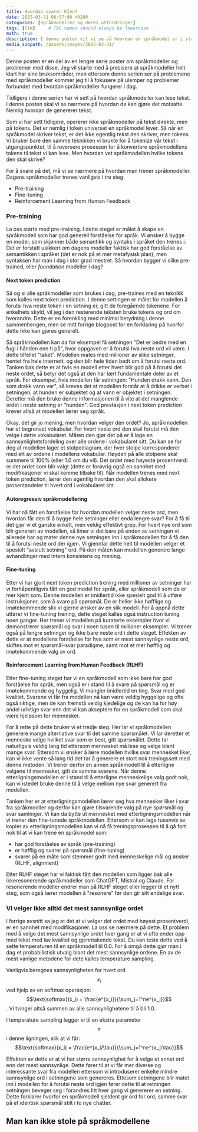 ```yaml
---
title: Hvordan svarer KIen?
date: 2025-03-31 06:57:00 +0200
categories: [Språkmodeller og deres utfordringer]
tags: [llm]     # TAG names should always be lowercase
math: true
description: I denne posten vil vi se på hvordan en språkmodel er i stand til å skrive tekst
media_subpath: /assets/images/2025-03-31/
---
```

Denne posten er en del av en lengre serie poster om språkmodeller og problemer med disse. Jeg vil starte med å presisere at språkmodeller helt klart har sine bruksområder, men ettersom denne serien ser på problemene med språkmodeller kommer jeg til å fokusere på ulemper og problemer forbundet med hvordan språkmodeller fungerer i dag.

Tidligere i denne serien har vi sett på hvordan språkmodeller kan lese tekst. I denne posten skal vi se nærmere på hvordan de kan gjøre det motsatte. Nemlig hvordan de genererer tekst.

Som vi har sett tidligere, opererer ikke språkmodeller på tekst direkte, men på tokens. Det er nemlig i token universet en språkmodel lever. Så når en språkmodel skriver tekst, er det ikke egentlig tekst den skriver, men tokens. Vi bruker bare den samme teknikken vi brukte for å tokenize vår tekst i utgangspunktet, til å reversere prosessen for å konvertere språkmodellens tokens til tekst vi kan lese. Men hvordan vet språkmodellen hvilke tokens den skal skrive?

For å svare på det, må vi se nærmere på hvordan man trener språkmodeller. Dagens språkmodeller trenes vanligvis i tre steg.
- Pre-training
- Fine-tuning
- Reinforcement Learning from Human Feedback

### Pre-training
La oss starte med pre-training. I dette steget er målet å skape en språkmodell som har god generell forståelse for språk. Vi ønsker å bygge en model, som skjønner både semantikk og syntaks i språket den trenes i. Det er forstatt usikkert om dagens modeller faktisk har god forståelse av semantikken i språket (det er nok på et mer metafysisk plan), men syntaksen har man i dag i stor grad mestret. Så hvordan bygger vi slike pre-trained, eller _foundation_ modeller i dag?

#### Next token prediction
Så og si alle språkmodeller som brukes i dag, pre-traines med en teknikk som kalles next token prediction. I denne settingen er målet for modellen å forutsi hva neste token i en setning er, gitt de foregående tokenene. For enkelhets skyld, vil jeg i den resterende teksten bruke tokens og ord om hverandre. Dette er en forenkling med minimal betydning i denne sammenhengen, men se mitt forrige blogpost for en forklaring på hvorfor dette ikke kan gjøres generelt.

Så språkmodellen kan da for eksempel få setningen "Det er bedre med en fugl i hånden enn ti på", hvor oppgaven er å forutsi hva neste ord vil være. I dette tilfellet "taket". Modellen mates med millioner av slike setninger, hentet fra hele internett, og den blir hele tiden bedt om å forutsi neste ord. Tanken bak dette er at hvis en modell etter hvert blir god på å forutsi det neste ordet, så betyr det også at den har lært fundamentale deler av et språk. For eksempel, hvis modellen får setningen: "Hunden drakk vann. Den som drakk vann var", så kreves det at modellen forstår at å drikke er verbet i setningen, at hunden er subjektet og at vann er objektet i setningen. Deretter må den bruke denne informasjonen til å vite at det manglende ordet i neste setning er "hunden". God prestasjon i next token prediction krever altså at modellen lærer seg språk.

Okay, det gir jo mening, men hvordan velger den ordet? Jo, språkmodellen har et begrenset vokabular. For hvert neste ord den skal forutsi må den velge i dette vokabularet. Måten den gjør det på er å lage en sannsynlighetsfordeling over alle ordene i vokabularet sitt. Du kan se for deg at modellen lager et stolpediagram, der hver stolpe korresponderer med ett av ordene i modellens vokabular. Høyden på alle stolpene skal summere til 100% (eller 1.0 om du vil). Det ordet med høyeste prosentverdi er det ordet som blir valgt (dette er forøvrig også en sannhet med modifikasjoner vi skal komme tilbake til). Når modellen trenes med next token prediction, lærer den egentlig hvordan den skal allokere prosentandeler til hvert ord i vokabularet sitt.

#### Autoregressiv språkmodellering
Vi har nå fått en forståelse for hvordan modellen velger neste ord, men hvordan får den til å bygge hele setninger eller enda lengre svar? For å få til det gjør vi et ganske enkelt, men veldig effektivt grep. For hvert nye ord som blir generert av modellen, så limer vi det bare på enden av setningen vi allerede har og mater denne nye setningen inn i språkmodellen for å få den til å forutsi neste ord der igjen. Vi gjenntar dette helt til modellen velger et spesielt "avslutt setning" ord. På den måten kan modellen generere lange avhandlinger med intern konsistens og mening.

#### Fine-tuning
Etter vi har gjort next token prediction trening med millioner av setninger har vi forhåpentligvis fått en god model for språk, eller språkmodell som de er mer kjent som. Denne modellen er imidlertid ikke spesielt god til å utføre instruksjoner, som å svare på spørsmål. De er heller ikke høfflige og imøtekommende slik vi gjerne ønsker av en slik modell. For å oppnå dette utfører vi fine-tuning trening, dette steget kalles også instruction tuning noen ganger. Her trener vi modellen på kuraterte eksempler hvor vi demonstrerer spørsmål og svar i noen tusen til millioner eksempler. Vi trener også på lengre setninger og ikke bare neste ord i dette steget. Effekten av dette er at modellens forståelse for hva som er mest sannsynlige neste ord, skiftes mot et spørsmål-svar paradigme, samt mot et mer høfflig og imøtekommende valg av ord.

#### Reinforcement Learning from Human Feedback (RLHF)
Etter fine-tuning steget har vi en språkmodell som ikke bare har god forståelse for språk, men også er i stand til å svare på spørsmål og er imøtekommende og hyggelig. Vi mangler imidlertid en ting. Svar med god kvalitet. Svarene vi får fra modellen nå kan være veldig hyggelige og ofte også riktige, men de kan fremstå veldig kjedelige og de kan ha for høy andel uriktige svar enn det vi kan akseptere for en språkmodell som skal være hjelpsom for mennesker.

For å rette på dette bruker vi et tredje steg. Her lar vi språkmodellen generere mange alternative svar til det samme spørsmålet. Vi lar deretter et menneske velge hvilket svar som er best, gitt spørsmålet. Dette tar naturligvis veldig lang tid ettersom mennesket må lese og velge blant mange svar. Ettersom vi ønsker å lære modellen hvilke svar mennesket liker, kan vi ikke vente så lang tid det tar å generere et stort nok treningssett med denne metoden. Vi trener derfor en annen språkmodell til å etterligne valgene til mennesket, gitt de samme svarene. Når denne etterligningsmodellen er i stand til å etterligne menneskelige valg godt nok, kan vi istedet bruke denne til å velge mellom nye svar generert fra modellen. 

Tanken her er at etterligningsmodellen lærer seg hva mennesker liker i svar fra språkmodller og derfor kan gjøre tilsvarende valg på nye spørsmål og svar samlinger. Vi kan da bytte ut mennesket med etterligningsmodellen når vi trener den fine-tunede språkmodellen. Ettersom vi kan lage tusenvis av kopier av etterligningsmodellen kan vi nå få treningsprosessen til å gå fort nok til at vi kan trene en språkmodel som:
- har god forståelse av språk (pre-training)
- er høfflig og svarer på spørsmål (fine-tuning)
- svarer på en måte som stemmer godt med menneskelige mål og ønsker (RLHF, alignment)

Etter RLHF steget har vi faktisk fått den modellen som ligger bak alle ikkeresonerende språkmodeller som ChatGPT, Mistral og Claude. For resonerende modeller endrer man på RLHF steget eller legger til et nytt steg, som også lærer modellen å "resonere" før den gir sitt endelige svar.

### Vi velger ikke alltid det mest sannsynlige ordet
I forrige avsnitt sa jeg at det at vi velger det ordet med høyest prosentverdi, er en sannhet med modifikasjoner. La oss se nærmere på dette. Et problem med å velge det mest sannsynlige ordet hver gang er at vi ofte ender opp med tekst med lav kvalitet og gjenntakende tekst. Du kan teste dette ved å sette temperaturen til en språkmodell til 0.0. For å omgå dette gjør man i dag et probabilistisk utvalg blant det mest sannsynlige ordene. En av de mest vanlige metodene for dete kalles temperature sampling.

Vanligvis beregnes sannsynligheten for hvert ord $$x_i$$ ved hjelp av en softmax operasjon: $$\text{softmax}(x_i) = \frac{e^{x_i}}{\sum_j=1^ne^{x_j}}$$. Vi tvinger altså summen av alle sannsynlighetene til å bli 1.0.

I temperature sampling legger vi til en ekstra parameter $$\tau$$ i denne ligningen, slik at vi får: $$\text{softmax}(x_i) = \frac{e^{x_i/\tau}}{\sum_j=1^ne^{x_j/\tau}}$$

Effekten av dette er at vi har større sannsynlighet for å velge et annet ord enn det mest sannsynlige. Dette fører til at vi får mer diverse og interessante svar fra modellen ettersom vi introduserer enkelte mindre sannsynlige ord i setningene som genereres. Ettesom setningene blir matet inn i modellen for å forutsi neste ord igjen fører dette til at retningen setningen beveger seg i forandres litt hver gang vi genererer en setning. Dette forklarer hvorfor en språkmodell sjeldent gir ord for ord, samme svar på et identisk spørsmål stilt i to nye chatter.

## Man kan ikke stole på språkmodellene
